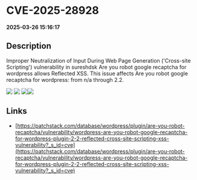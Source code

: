 # CVE-2025-28928

**2025-03-26 15:16:17**

## Description
Improper Neutralization of Input During Web Page Generation ('Cross-site Scripting') vulnerability in sureshdsk Are you robot google recaptcha for wordpress allows Reflected XSS. This issue affects Are you robot google recaptcha for wordpress: from n/a through 2.2.

![](https://img.shields.io/static/v1?label=Score&message=7.1&color=red)
![](https://img.shields.io/static/v1?label=Severity&message=HIGH&color=red)
![](https://img.shields.io/static/v1?label=CWE&message=XSS&color=green)![](https://img.shields.io/static/v1?label=System&message=Wordpress&color=red)

## Links
- [https://patchstack.com/database/wordpress/plugin/are-you-robot-recaptcha/vulnerability/wordpress-are-you-robot-google-recaptcha-for-wordpress-plugin-2-2-reflected-cross-site-scripting-xss-vulnerability?_s_id=cve](https://patchstack.com/database/wordpress/plugin/are-you-robot-recaptcha/vulnerability/wordpress-are-you-robot-google-recaptcha-for-wordpress-plugin-2-2-reflected-cross-site-scripting-xss-vulnerability?_s_id=cve)
